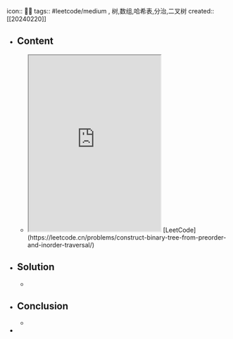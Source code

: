 icon:: 👨‍💻
tags:: #leetcode/medium , 树,数组,哈希表,分治,二叉树
created:: [[20240220]]
- ## Content
  - <iframe src="https://leetcode.cn/problems/construct-binary-tree-from-preorder-and-inorder-traversal" style="height: 400px"></iframe>
    [LeetCode](https://leetcode.cn/problems/construct-binary-tree-from-preorder-and-inorder-traversal/)
- ## Solution
  -
- ## Conclusion
  -
-